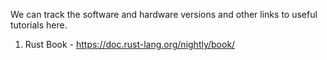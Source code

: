 We can track the software and hardware versions and other links to useful tutorials here.


1. Rust Book - https://doc.rust-lang.org/nightly/book/